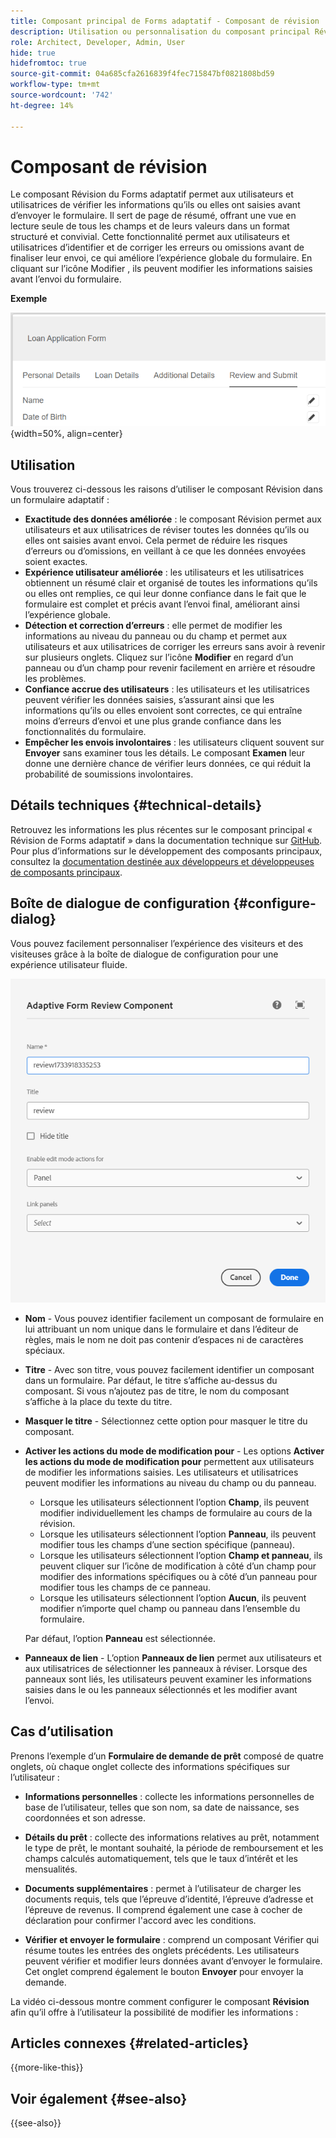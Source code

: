 ```yaml
---
title: Composant principal de Forms adaptatif - Composant de révision
description: Utilisation ou personnalisation du composant principal Révision de Forms adaptatif.
role: Architect, Developer, Admin, User
hide: true
hidefromtoc: true
source-git-commit: 04a685cfa2616839f4fec715847bf0821808bd59
workflow-type: tm+mt
source-wordcount: '742'
ht-degree: 14%

---
```



# Composant de révision

Le composant Révision du Forms adaptatif permet aux utilisateurs et utilisatrices de vérifier les informations qu’ils ou elles ont saisies avant d’envoyer le formulaire. Il sert de page de résumé, offrant une vue en lecture seule de tous les champs et de leurs valeurs dans un format structuré et convivial. Cette fonctionnalité permet aux utilisateurs et utilisatrices d’identifier et de corriger les erreurs ou omissions avant de finaliser leur envoi, ce qui améliore l’expérience globale du formulaire. En cliquant sur l’icône Modifier , ils peuvent modifier les informations saisies avant l’envoi du formulaire.

**Exemple**

![Composant de révision](/help/adaptive-forms/assets/review-component.png){width=50%, align=center}

## Utilisation

Vous trouverez ci-dessous les raisons d’utiliser le composant Révision dans un formulaire adaptatif :

- **Exactitude des données améliorée** : le composant Révision permet aux utilisateurs et aux utilisatrices de réviser toutes les données qu’ils ou elles ont saisies avant envoi. Cela permet de réduire les risques d’erreurs ou d’omissions, en veillant à ce que les données envoyées soient exactes.
- **Expérience utilisateur améliorée** : les utilisateurs et les utilisatrices obtiennent un résumé clair et organisé de toutes les informations qu’ils ou elles ont remplies, ce qui leur donne confiance dans le fait que le formulaire est complet et précis avant l’envoi final, améliorant ainsi l’expérience globale.
- **Détection et correction d’erreurs** : elle permet de modifier les informations au niveau du panneau ou du champ et permet aux utilisateurs et aux utilisatrices de corriger les erreurs sans avoir à revenir sur plusieurs onglets. Cliquez sur l’icône **Modifier** en regard d’un panneau ou d’un champ pour revenir facilement en arrière et résoudre les problèmes.
- **Confiance accrue des utilisateurs** : les utilisateurs et les utilisatrices peuvent vérifier les données saisies, s’assurant ainsi que les informations qu’ils ou elles envoient sont correctes, ce qui entraîne moins d’erreurs d’envoi et une plus grande confiance dans les fonctionnalités du formulaire.
- **Empêcher les envois involontaires** : les utilisateurs cliquent souvent sur **Envoyer** sans examiner tous les détails. Le composant **Examen** leur donne une dernière chance de vérifier leurs données, ce qui réduit la probabilité de soumissions involontaires.


## Détails techniques {#technical-details}

Retrouvez les informations les plus récentes sur le composant principal « Révision de Forms adaptatif » dans la documentation technique sur [GitHub](https://github.com/adobe/aem-core-forms-components/tree/master/ui.af.apps/src/main/content/jcr_root/apps/core/fd/components/form/textinput/v1/textinput). Pour plus d’informations sur le développement des composants principaux, consultez la [documentation destinée aux développeurs et développeuses de composants principaux](/help/developing/overview.md).

## Boîte de dialogue de configuration {#configure-dialog}

Vous pouvez facilement personnaliser l’expérience des visiteurs et des visiteuses grâce à la boîte de dialogue de configuration pour une expérience utilisateur fluide.

![Boîte de dialogue de configuration](/help/adaptive-forms/assets/review-component-configure-dialog.png)

- **Nom** - Vous pouvez identifier facilement un composant de formulaire en lui attribuant un nom unique dans le formulaire et dans l’éditeur de règles, mais le nom ne doit pas contenir d’espaces ni de caractères spéciaux.

- **Titre** - Avec son titre, vous pouvez facilement identifier un composant dans un formulaire. Par défaut, le titre s’affiche au-dessus du composant. Si vous n’ajoutez pas de titre, le nom du composant s’affiche à la place du texte du titre.
- **Masquer le titre** - Sélectionnez cette option pour masquer le titre du composant.
- **Activer les actions du mode de modification pour** - Les options **Activer les actions du mode de modification pour** permettent aux utilisateurs de modifier les informations saisies. Les utilisateurs et utilisatrices peuvent modifier les informations au niveau du champ ou du panneau.
   - Lorsque les utilisateurs sélectionnent l’option **Champ**, ils peuvent modifier individuellement les champs de formulaire au cours de la révision.
   - Lorsque les utilisateurs sélectionnent l’option **Panneau**, ils peuvent modifier tous les champs d’une section spécifique (panneau).
   - Lorsque les utilisateurs sélectionnent l’option **Champ et panneau**, ils peuvent cliquer sur l’icône de modification à côté d’un champ pour modifier des informations spécifiques ou à côté d’un panneau pour modifier tous les champs de ce panneau.
   - Lorsque les utilisateurs sélectionnent l’option **Aucun**, ils peuvent modifier n’importe quel champ ou panneau dans l’ensemble du formulaire.

  Par défaut, l’option **Panneau** est sélectionnée.

- **Panneaux de lien** - L’option **Panneaux de lien** permet aux utilisateurs et aux utilisatrices de sélectionner les panneaux à réviser. Lorsque des panneaux sont liés, les utilisateurs peuvent examiner les informations saisies dans le ou les panneaux sélectionnés et les modifier avant l’envoi.

## Cas d’utilisation

Prenons l’exemple d’un **Formulaire de demande de prêt** composé de quatre onglets, où chaque onglet collecte des informations spécifiques sur l’utilisateur :

- **Informations personnelles** : collecte les informations personnelles de base de l’utilisateur, telles que son nom, sa date de naissance, ses coordonnées et son adresse.

- **Détails du prêt** : collecte des informations relatives au prêt, notamment le type de prêt, le montant souhaité, la période de remboursement et les champs calculés automatiquement, tels que le taux d’intérêt et les mensualités.

- **Documents supplémentaires** : permet à l’utilisateur de charger les documents requis, tels que l’épreuve d’identité, l’épreuve d’adresse et l’épreuve de revenus. Il comprend également une case à cocher de déclaration pour confirmer l&#39;accord avec les conditions.

- **Vérifier et envoyer le formulaire** : comprend un composant Vérifier qui résume toutes les entrées des onglets précédents. Les utilisateurs peuvent vérifier et modifier leurs données avant d’envoyer le formulaire. Cet onglet comprend également le bouton **Envoyer** pour envoyer la demande.

La vidéo ci-dessous montre comment configurer le composant **Révision** afin qu’il offre à l’utilisateur la possibilité de modifier les informations :

## Articles connexes {#related-articles}

{{more-like-this}}

## Voir également {#see-also}

{{see-also}}

